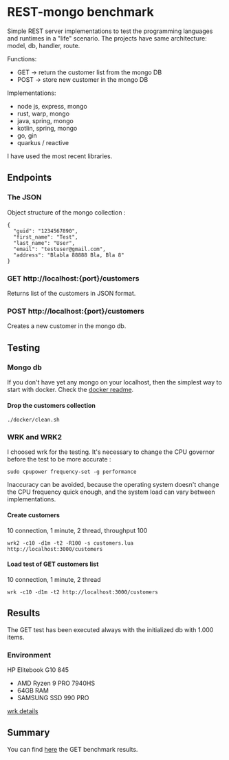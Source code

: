 # REST-mongo benchmark

Simple REST server implementations to test the programming languages and runtimes in a "life" scenario. The projects have same architecture: model, db, handler, route.

Functions:
- GET -> return the customer list from the mongo DB
- POST -> store new customer in the mongo DB

Implementations:
- node js, express, mongo
- rust, warp, mongo
- java, spring, mongo
- kotlin, spring, mongo
- go, gin
- quarkus / reactive

I have used the most recent libraries.

## Endpoints
### The JSON

Object structure of the mongo collection :

```
{    
  "guid": "1234567890",
  "first_name": "Test",
  "last_name": "User",
  "email": "testuser@gmail.com",
  "address": "Blabla 88888 Bla, Bla 8"
}
```

### GET http://localhost:{port}/customers

Returns list of the customers in JSON format.

### POST http://localhost:{port}/customers

Creates a new customer in the mongo db.

## Testing
### Mongo db

If you don't have yet any mongo on your localhost, then the simplest way to start with docker. Check the [docker readme](docker/README.md).


#### Drop the customers collection

```
./docker/clean.sh
```

### WRK and WRK2

I choosed wrk for the testing. It's necessary to change the CPU governor before the test to be more accurate :

```
sudo cpupower frequency-set -g performance
```

Inaccuracy can be avoided, because the operating system doesn't change the CPU frequency quick enough, and the system load can vary between implementations.


#### Create customers

10 connection, 1 minute, 2 thread, throughput 100

```
wrk2 -c10 -d1m -t2 -R100 -s customers.lua http://localhost:3000/customers
```

#### Load test of GET customers list

10 connection, 1 minute, 2 thread

```
wrk -c10 -d1m -t2 http://localhost:3000/customers
```

## Results

The GET test has been executed always with the initialized db with 1.000 items.

### Environment

HP Elitebook G10 845

- AMD Ryzen 9 PRO 7940HS
- 64GB RAM
- SAMSUNG SSD 990 PRO

[wrk details](WRK.md)

## Summary

You can find [here](TABLE_GET.md) the GET benchmark results.